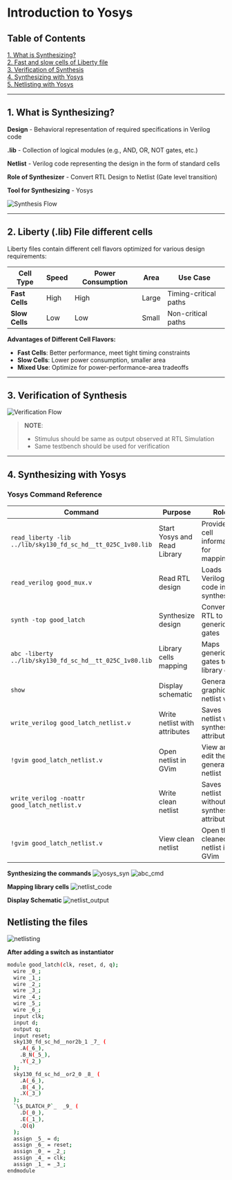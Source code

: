 # Introduction to Yosys

## Table of Contents

[1. What is Synthesizing?](#1-what-is-synthesizing)  
[2. Fast and slow cells of Liberty file](#2-liberty-lib-file-different-cells)  
[3. Verification of Synthesis](#3-verification-of-synthesis)  
[4. Synthesizing with Yosys](#4-synthesizing-with-yosys)  
[5. Netlisting with Yosys](#netlisting-the-files)

---

## 1. What is Synthesizing?

**Design** - Behavioral representation of required specifications in Verilog code

**.lib** - Collection of logical modules (e.g., AND, OR, NOT gates, etc.)

**Netlist** - Verilog code representing the design in the form of standard cells

**Role of Synthesizer** - Convert RTL Design to Netlist (Gate level transition)

**Tool for Synthesizing** - Yosys

![Synthesis Flow](./Images/synthesize_flow.png)

---

## 2. Liberty (.lib) File different cells 

Liberty files contain different cell flavors optimized for various design requirements:

| Cell Type | Speed | Power Consumption | Area | Use Case |
|-----------|-------|-------------------|------|----------|
| **Fast Cells** | High | High | Large | Timing-critical paths |
| **Slow Cells** | Low | Low | Small | Non-critical paths |

**Advantages of Different Cell Flavors:**
- **Fast Cells**: Better performance, meet tight timing constraints
- **Slow Cells**: Lower power consumption, smaller area
- **Mixed Use**: Optimize for power-performance-area tradeoffs

---

## 3. Verification of Synthesis

![Verification Flow](./Images/verification_syn.png)

> **NOTE**:  
> - Stimulus should be same as output observed at RTL Simulation  
> - Same testbench should be used for verification

---

## 4. Synthesizing with Yosys

### Yosys Command Reference

| Command | Purpose | Role |
|---------|---------|------|
| `read_liberty -lib ../lib/sky130_fd_sc_hd__tt_025C_1v80.lib` | Start Yosys and Read Library | Provides cell information for mapping |
| `read_verilog good_mux.v` | Read RTL design | Loads Verilog code into synthesizer |
| `synth -top good_latch` | Synthesize design | Converts RTL to generic gates |
| `abc -liberty ../lib/sky130_fd_sc_hd__tt_025C_1v80.lib` | Library cells mapping | Maps generic gates to library cells |
| `show` | Display schematic | Generates graphical netlist view |
| `write_verilog good_latch_netlist.v` | Write netlist with attributes | Saves netlist with synthesis attributes |
| `!gvim good_latch_netlist.v` | Open netlist in GVim	| View and edit the generated netlist |
| `write_verilog -noattr good_latch_netlist.v` | Write clean netlist | Saves netlist without synthesis attributes |
| `!gvim good_latch_netlist.v` | View clean netlist | Open the cleaned netlist in GVim |

**Synthesizing the commands**
![yosys_syn](./Images/yosys_syn.png)
![abc_cmd](./Images/abc_cmd.png)

**Mapping library cells**
![netlist_code](./Images/netlist_code.png)

**Display Schematic**
![netlist_output](./Images/netlist_output.png)

## **Netlisting the files**
![netlisting](./Images/netlisting.png)

**After adding a switch as instantiator**
```bash
module good_latch(clk, reset, d, q);
  wire _0_;
  wire _1_;
  wire _2_;
  wire _3_;
  wire _4_;
  wire _5_;
  wire _6_;
  input clk;
  input d;
  output q;
  input reset;
  sky130_fd_sc_hd__nor2b_1 _7_ (
    .A(_6_),
    .B_N(_5_),
    .Y(_2_)
  );
  sky130_fd_sc_hd__or2_0 _8_ (
    .A(_6_),
    .B(_4_),
    .X(_3_)
  );
  `\$_DLATCH_P`_  _9_ (
    .D(_0_),
    .E(_1_),
    .Q(q)
  );
  assign _5_ = d;
  assign _6_ = reset;
  assign _0_ = _2_;
  assign _4_ = clk;
  assign _1_ = _3_;
endmodule
```
